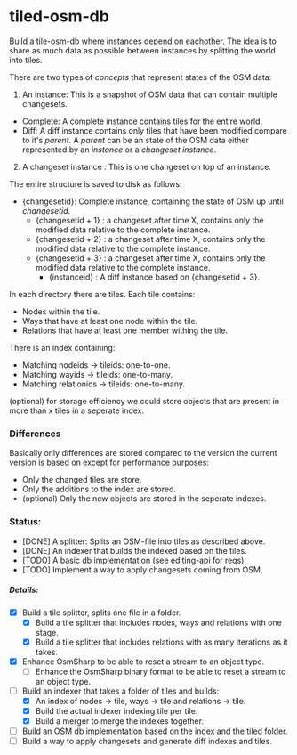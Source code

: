 tiled-osm-db
============

Build a tile-osm-db where instances depend on eachother. The idea is to share as much data as possible between instances by splitting the world into tiles.

There are two types of _concepts_ that represent states of the OSM data:
1. An instance: This is a snapshot of OSM data that can contain multiple changesets.
  - Complete: A complete instance contains tiles for the entire world.
  - Diff: A diff instance contains only tiles that have been modified compare to it's _parent_. A _parent_ can be an state of the OSM data either represented by an _instance_ or a _changeset instance_.
2. A changeset instance : This is one changeset on top of an instance.

The entire structure is saved to disk as follows:

- {changesetid}: Complete instance, containing the state of OSM up until _changesetid_.
	- {changesetid + 1} : a changeset after time X, contains only the modified data relative to the complete instance.
	- {changesetid + 2} : a changeset after time X, contains only the modified data relative to the complete instance.
	- {changesetid + 3} : a changeset after time X, contains only the modified data relative to the complete instance.
		- {instanceid} : A diff instance based on {changesetid + 3}.

In each directory there are tiles. Each tile contains:

- Nodes within the tile.
- Ways that have at least one node within the tile.
- Relations that have at least one member withing the tile.

There is an index containing:

- Matching nodeids -> tileids: one-to-one.
- Matching wayids -> tileids: one-to-many.
- Matching relationids -> tileids: one-to-many.

(optional) for storage efficiency we could store objects that are present in more than x tiles in a seperate index.

### Differences

Basically only differences are stored compared to the version the current version is based on except for performance purposes:

- Only the changed tiles are store. 
- Only the additions to the index are stored.
- (optional) Only the new objects are stored in the seperate indexes.

### Status:

- [DONE] A splitter: Splits an OSM-file into tiles as described above.
- [DONE] An indexer that builds the indexed based on the tiles.
- [TODO] A basic db implementation (see editing-api for reqs).
- [TODO] Implement a way to apply changesets coming from OSM.

##### Details:

- [x] Build a tile splitter, splits one file in a folder.
  - [x] Build a tile splitter that includes nodes, ways and relations with one stage.
  - [X] Build a tile splitter that includes relations with as many iterations as it takes.
- [x] Enhance OsmSharp to be able to reset a stream to an object type.
  - [ ] Enhance the OsmSharp binary format to be able to reset a stream to an object type.
- [ ] Build an indexer that takes a folder of tiles and builds:
  - [x] An index of nodes -> tile, ways -> tile and relations -> tile.
  - [X] Build the actual indexer indexing tile per tile.
  - [X] Build a merger to merge the indexes together.
- [ ] Build an OSM db implementation based on the index and the tiled folder.
- [ ] Build a way to apply changesets and generate diff indexes and tiles.

